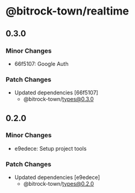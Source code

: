 # @bitrock-town/realtime

## 0.3.0

### Minor Changes

- 66f5107: Google Auth

### Patch Changes

- Updated dependencies [66f5107]
  - @bitrock-town/types@0.3.0

## 0.2.0

### Minor Changes

- e9edece: Setup project tools

### Patch Changes

- Updated dependencies [e9edece]
  - @bitrock-town/types@0.2.0
